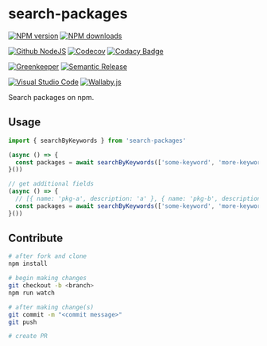 # search-packages

[![NPM version][npm-image]][npm-url]
[![NPM downloads][downloads-image]][downloads-url]

[![Github NodeJS][github-nodejs]][github-action-url]
[![Codecov][codecov-image]][codecov-url]
[![Codacy Badge][codacy-image]][codacy-url]

[![Greenkeeper][greenkeeper-image]][greenkeeper-url]
[![Semantic Release][semantic-release-image]][semantic-release-url]

[![Visual Studio Code][vscode-image]][vscode-url]
[![Wallaby.js][wallaby-image]][wallaby-url]

Search packages on npm.

## Usage

```ts
import { searchByKeywords } from 'search-packages'

(async () => {
  const packages = await searchByKeywords(['some-keyword', 'more-keywords']) // ['pkg-a', 'pkg-b']
}())

// get additional fields
(async () => {
  // [{ name: 'pkg-a', description: 'a' }, { name: 'pkg-b', description: 'b' }]
  const packages = await searchByKeywords(['some-keyword', 'more-keywords'], ['description'])
}())
```

## Contribute

```sh
# after fork and clone
npm install

# begin making changes
git checkout -b <branch>
npm run watch

# after making change(s)
git commit -m "<commit message>"
git push

# create PR
```

[codacy-image]: https://api.codacy.com/project/badge/Grade/8793288ed6f54c74a9dc430b6a71476a
[codacy-url]: https://www.codacy.com/manual/homawong/search-packages?utm_source=github.com&amp;utm_medium=referral&amp;utm_content=unional/search-packages&amp;utm_campaign=Badge_Grade
[codecov-image]: https://codecov.io/gh/unional/search-packages/branch/master/graph/badge.svg
[codecov-url]: https://codecov.io/gh/unional/search-packages
[downloads-image]: https://img.shields.io/npm/dm/search-packages.svg?style=flat
[downloads-url]: https://npmjs.org/package/search-packages
[github-nodejs]: https://github.com/unional/search-packages/workflows/nodejs/badge.svg
[github-action-url]: https://github.com/unional/search-packages/actions
[greenkeeper-image]: https://badges.greenkeeper.io/unional/search-packages.svg
[greenkeeper-url]: https://greenkeeper.io/
[npm-image]: https://img.shields.io/npm/v/search-packages.svg?style=flat
[npm-url]: https://npmjs.org/package/search-packages
[semantic-release-image]: https://img.shields.io/badge/%20%20%F0%9F%93%A6%F0%9F%9A%80-semantic--release-e10079.svg
[semantic-release-url]: https://github.com/semantic-release/semantic-release
[vscode-image]: https://img.shields.io/badge/vscode-ready-green.svg
[vscode-url]: https://code.visualstudio.com/
[wallaby-image]: https://img.shields.io/badge/wallaby.js-configured-green.svg
[wallaby-url]: https://wallabyjs.com
